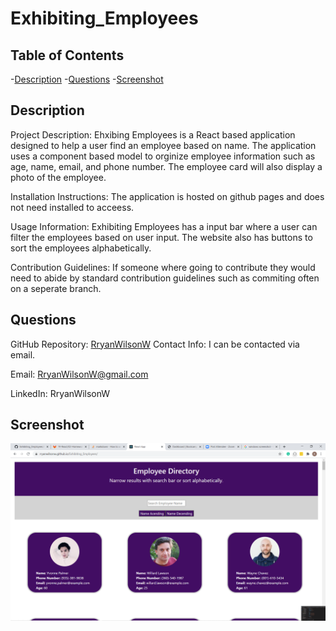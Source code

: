 # Exhibiting_Employees

  ## Table of Contents
  -[Description](#description)
  -[Questions](#questions)
  -[Screenshot](#screenshot)
  
  ## Description
  Project Description: Ehxibing Employees is a React based application designed to help a user find an employee based on name. The application uses a component based model to  orginize employee information such as age, name, email, and phone number. The employee card will also display a photo of the employee.
  
  Installation Instructions: The application is hosted on github pages and does not need installed to acceess.
  
  Usage Information: Exhibiting Employees has a input bar where a user can filter the employees based on user input. The website also has buttons to sort the employees alphabetically.
  
 Contribution Guidelines: If someone where going to contribute they would need to abide by standard contribution guidelines such as commiting often on a seperate branch. 
  
  
  ## Questions
  GitHub Repository: <a href="https://github.com/RryanWilsonW/Exhibiting_Employees">RryanWilsonW</a>
  Contact Info: I can be contacted via email.

  Email: RryanWilsonW@gmail.com
  
  LinkedIn: RryanWilsonW

  ## Screenshot
  ![Screenshot of Application](./exhibiting_employees/screenshot.png)

  
